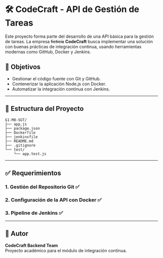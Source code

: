 # 🛠️ CodeCraft - API de Gestión de Tareas

Este proyecto forma parte del desarrollo de una API básica para la gestión de tareas. La empresa ~~ficticia~~ **CodeCraft** busca implementar una solución con buenas prácticas de integración continua, usando herramientas modernas como GitHub, Docker y Jenkins.

## 📌 Objetivos

- Gestionar el código fuente con Git y GitHub.
- Contenerizar la aplicación Node.js con Docker.
- Automatizar la integración continua con Jenkins.

---

## 🧱 Estructura del Proyecto

```
G1-M8-SGT/
├── app.js
├── package.json
├── Dockerfile
├── jenkinsfile
├── README.md
├── .gitignore
└── test/
    └── app.test.js
```

---

## ✅ Requerimientos

### 1. Gestión del Repositorio Git ✅

### 2. Configuración de la API con Docker ✅

### 3. Pipeline de Jenkins ✅



---
## 📜 Autor

**CodeCraft Backend Team**\
Proyecto académico para el módulo de integración continua.
